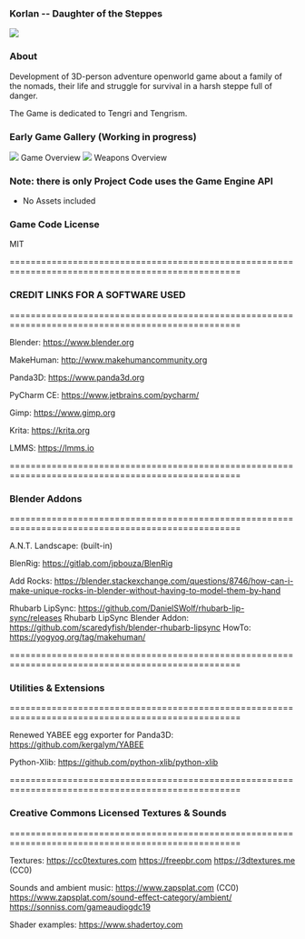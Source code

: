 ### Korlan -- Daughter of the Steppes ###
<img src="https://i.imgur.com/JZ7SrEd.png" />

### About ###
Development of 3D-person adventure openworld game about a family of the nomads, their life and struggle for survival in a harsh steppe full of danger.

The Game is dedicated to Tengri and Tengrism.

### Early Game Gallery (Working in progress) ###

<img src="https://i.imgur.com/LtYdSvh.png" />
 Game Overview

<img src="https://i.imgur.com/CYPivTC.jpg" />
 Weapons Overview

### Note: there is only Project Code uses the Game Engine API ###
* No Assets included

### Game Code License ###

MIT

==================================================================================================

### CREDIT LINKS FOR A SOFTWARE USED ###

==================================================================================================

Blender: https://www.blender.org

MakeHuman: http://www.makehumancommunity.org

Panda3D: https://www.panda3d.org

PyCharm CE: https://www.jetbrains.com/pycharm/

Gimp: https://www.gimp.org

Krita: https://krita.org

LMMS: https://lmms.io

==================================================================================================

### Blender Addons ###

==================================================================================================

A.N.T. Landscape: (built-in)

BlenRig: https://gitlab.com/jpbouza/BlenRig

Add Rocks: https://blender.stackexchange.com/questions/8746/how-can-i-make-unique-rocks-in-blender-without-having-to-model-them-by-hand

Rhubarb LipSync: https://github.com/DanielSWolf/rhubarb-lip-sync/releases
Rhubarb LipSync Blender Addon: https://github.com/scaredyfish/blender-rhubarb-lipsync
HowTo: https://yogyog.org/tag/makehuman/

==================================================================================================

### Utilities & Extensions ###

==================================================================================================

Renewed YABEE egg exporter for Panda3D: https://github.com/kergalym/YABEE

Python-Xlib: https://github.com/python-xlib/python-xlib

==================================================================================================

### Creative Commons Licensed Textures & Sounds ###

==================================================================================================

Textures:
         https://cc0textures.com
         https://freepbr.com
         https://3dtextures.me (CC0)

Sounds and ambient music:
                          https://www.zapsplat.com (CC0)
                          https://www.zapsplat.com/sound-effect-category/ambient/  
                          https://sonniss.com/gameaudiogdc19

Shader examples:
                https://www.shadertoy.com
        